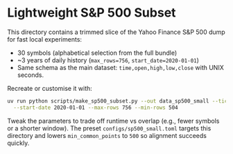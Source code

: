 Lightweight S&P 500 Subset
==========================

This directory contains a trimmed slice of the Yahoo Finance S&P 500 dump for
fast local experiments:

- 30 symbols (alphabetical selection from the full bundle)
- ~3 years of daily history (`max_rows=756`, `start_date=2020-01-01`)
- Same schema as the main dataset: `time,open,high,low,close` with UNIX seconds.

Recreate or customise it with:

```bash
uv run python scripts/make_sp500_subset.py --out data_sp500_small --tickers 30 \
  --start-date 2020-01-01 --max-rows 756 --min-rows 504
```

Tweak the parameters to trade off runtime vs overlap (e.g., fewer symbols or a
shorter window). The preset `configs/sp500_small.toml` targets this directory
and lowers `min_common_points` to `500` so alignment succeeds quickly.

